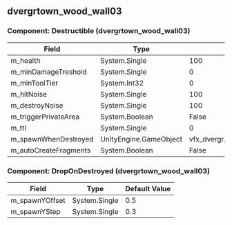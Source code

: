 ## dvergrtown_wood_wall03

### Component: Destructible (dvergrtown_wood_wall03)

|Field|Type|Default Value|
|---|---|---|
|m_health|System.Single|100|
|m_minDamageTreshold|System.Single|0|
|m_minToolTier|System.Int32|0|
|m_hitNoise|System.Single|100|
|m_destroyNoise|System.Single|100|
|m_triggerPrivateArea|System.Boolean|False|
|m_ttl|System.Single|0|
|m_spawnWhenDestroyed|UnityEngine.GameObject|vfx_dvergr_wood_wall04_destroyed|
|m_autoCreateFragments|System.Boolean|False|

### Component: DropOnDestroyed (dvergrtown_wood_wall03)

|Field|Type|Default Value|
|---|---|---|
|m_spawnYOffset|System.Single|0.5|
|m_spawnYStep|System.Single|0.3|

